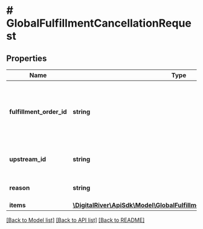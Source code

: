 # # GlobalFulfillmentCancellationRequest

## Properties

Name | Type | Description | Notes
------------ | ------------- | ------------- | -------------
**fulfillment_order_id** | **string** | The unique identifier of the Fulfillment Order associated with the Cancellation. | 
**upstream_id** | **string** | Unique identifier of the cancellation. | [optional] 
**reason** | **string** | The reason for the cancellation. | [optional] 
**items** | [**\DigitalRiver\ApiSdk\Model\GlobalFulfillmentCancellationItemRequest[]**](GlobalFulfillmentCancellationItemRequest.md) |  | 

[[Back to Model list]](../../README.md#documentation-for-models) [[Back to API list]](../../README.md#documentation-for-api-endpoints) [[Back to README]](../../README.md)


